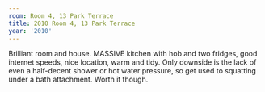 ```yaml
---
room: Room 4, 13 Park Terrace
title: 2010 Room 4, 13 Park Terrace
year: '2010'
---
```


Brilliant room and house. MASSIVE kitchen with hob and two fridges, good internet speeds, nice location, warm and tidy. Only downside is the lack of even a half-decent shower or hot water pressure, so get used to squatting under a bath attachment. Worth it though.